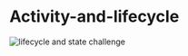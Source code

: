 # Activity-and-lifecycle 

![lifecycle  and state  challenge](https://user-images.githubusercontent.com/50689509/145592236-c9ab64b6-eee6-4ce4-b5da-baf1e68eaac1.gif)
